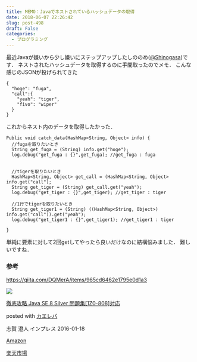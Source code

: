```yaml
---
title: MEMO：Javaでネストされているハッシュデータの取得
date: 2018-06-07 22:26:42
slug: post-498
draft: False
categories:
  - プログラミング
---
```


最近Javaが嫌いから少し嫌いにステップアップしたしののめ([@Shinogasa](https://twitter.com/Shinogasa))です．   ネストされたハッシュデータを取得するのに手間取ったのでメモ．   こんな感じのJSONが投げられてきた 
    
    
    { 
      "hoge": "fuga", 
      "call":{ 
        "yeah": "tiger", 
        "fivo": "wiper" 
      } 
    }

  これからネスト内のデータを取得したかった．  
    
    
    Public void catch_data(HashMap<String, Object> info) { 
      //fugaを取りたいとき 
      String get_fuga = (String) info.get("hoge"); 
      log.debug("get_fuga : {}",get_fuga); //get_fuga : fuga 
    
    
      //tigerを取りたいとき 
      HashMap<String, Object> get_call = (HashMap<String, Object> info.get("call"); 
      String get_tiger = (String) get_call.get("yeah"); 
      log.debug("get_tiger : {}",get_tiger); //get_tiger : tiger 
    
      //1行でtigerを取りたいとき 
      String get_tiger1 = (String) ((HashMap<String, Object>) info.get("call")).get("yeah"); 
      log.debug("get_tiger1 : {}",get_tiger1); //get_tiger1 : tiger 
    
    }

  単純に要素に対して2回getしてやったら良いだけなのに結構悩みました． 難しいですね．  

### 参考

https://qiita.com/DQMerA/items/965cd6462e1795e0d1a3  

[![](https://images-fe.ssl-images-amazon.com/images/I/51B0H%2BURtOL._SL160_.jpg)](https://www.amazon.co.jp/exec/obidos/ASIN/4844339931/deltafantom-22/)

[徹底攻略 Java SE 8 Silver 問題集[1Z0-808]対応](https://www.amazon.co.jp/exec/obidos/ASIN/4844339931/deltafantom-22/)

posted with [カエレバ](https://kaereba.com)

志賀 澄人 インプレス 2016-01-18

[Amazon](https://www.amazon.co.jp/gp/search?keywords=Java&__mk_ja_JP=%E3%82%AB%E3%82%BF%E3%82%AB%E3%83%8A&tag=deltafantom-22)

[楽天市場](https://hb.afl.rakuten.co.jp/hgc/140c65f5.f2d5fda6.140c65f6.51a0545a/?pc=https%3A%2F%2Fsearch.rakuten.co.jp%2Fsearch%2Fmall%2FJava%2F-%2Ff.1-p.1-s.1-sf.0-st.A-v.2%3Fx%3D0%26scid%3Daf_ich_link_urltxt%26m%3Dhttp%3A%2F%2Fm.rakuten.co.jp%2F)

